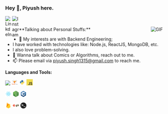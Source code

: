 ### Hey 👋, Piyush here.

<a href="https://www.linkedin.com/in/darthinvader5/">
  <img align="left" alt="LinkdeIn" width="22px" src="ttps://icons8.com/icon/44019/linkedin" />
<!--   <a target="_blank" href="https://icons8.com/icon/44019/linkedin">LinkedIn</a> icon by <a target="_blank" href="https://icons8.com">Icons8</a> -->
</a>
<a href="https://www.instagram.com/__i.r.i.d.e.s.c.e.n.t___/">
  <img align="left" alt="Instagram" width="22px" src="https://cdn.jsdelivr.net/npm/simple-icons@v3/icons/instagram.svg" />
</a>
<br />
<br />

<!-- Visit my profile at <a href="https://github.com/Darth-InVader15" target="__blank">https://github.com/Darth-InVader15</a> -->
  <img align="right" alt="GIF" src="https://github.com/Darth-InVader15/B.E_1YR_Eco/blob/main/giphy.gif" />
**Talking about Personal Stuffs:**
 
- 🤔 My interests are with Backend Engineering;
- I have worked with technologies like: Node.js, ReactJS, MongoDB, etc. 
- I also love problem-solving.
- 💬 Wanna talk about Comics or Algorithms, reach out to me.
- 📫 Please email via piyush.singh1315@gmail.com to reach me.


**Languages and Tools:**  

<code><img height="20" src="https://pytorch.org/assets/images/pytorch-logo.png"></code>
<code><img height="20" src="https://raw.githubusercontent.com/github/explore/80688e429a7d4ef2fca1e82350fe8e3517d3494d/topics/tensorflow/tensorflow.png"></code>
<code><img height="20" src="https://raw.githubusercontent.com/github/explore/80688e429a7d4ef2fca1e82350fe8e3517d3494d/topics/python/python.png"></code>
<code><img height="20" src="https://raw.githubusercontent.com/github/explore/80688e429a7d4ef2fca1e82350fe8e3517d3494d/topics/javascript/javascript.png"></code>
<!-- <code><img height="20" src="https://raw.githubusercontent.com/github/explore/80688e429a7d4ef2fca1e82350fe8e3517d3494d/topics/vue/vue.png"></code> -->
<code><img height="20" src="https://raw.githubusercontent.com/github/explore/80688e429a7d4ef2fca1e82350fe8e3517d3494d/topics/react/react.png"></code>
<code><img height="20" src="https://raw.githubusercontent.com/github/explore/80688e429a7d4ef2fca1e82350fe8e3517d3494d/topics/nodejs/nodejs.png"></code>
<code><img height="20" src="https://raw.githubusercontent.com/github/explore/80688e429a7d4ef2fca1e82350fe8e3517d3494d/topics/cpp/cpp.png"></code>
<!-- <code><img height="20" src="https://raw.githubusercontent.com/github/explore/80688e429a7d4ef2fca1e82350fe8e3517d3494d/topics/mysql/mysql.png"></code> -->
<code><img height="20" src="https://raw.githubusercontent.com/github/explore/80688e429a7d4ef2fca1e82350fe8e3517d3494d/topics/firebase/firebase.png"></code>
<code><img height="20" src="https://raw.githubusercontent.com/github/explore/80688e429a7d4ef2fca1e82350fe8e3517d3494d/topics/git/git.png"></code>
<code><img height="20" src="https://raw.githubusercontent.com/github/explore/80688e429a7d4ef2fca1e82350fe8e3517d3494d/topics/terminal/terminal.png"></code>


